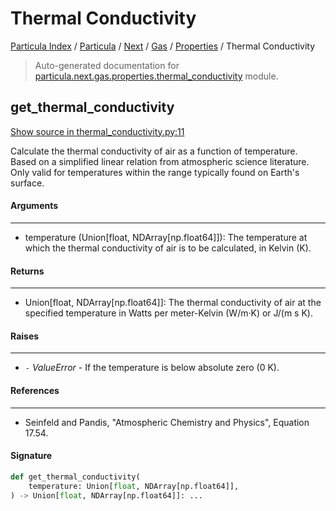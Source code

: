 # Thermal Conductivity

[Particula Index](../../../../README.md#particula-index) / [Particula](../../../index.md#particula) / [Next](../../index.md#next) / [Gas](../index.md#gas) / [Properties](./index.md#properties) / Thermal Conductivity

> Auto-generated documentation for [particula.next.gas.properties.thermal_conductivity](https://github.com/Gorkowski/particula/blob/main/particula/next/gas/properties/thermal_conductivity.py) module.

## get_thermal_conductivity

[Show source in thermal_conductivity.py:11](https://github.com/Gorkowski/particula/blob/main/particula/next/gas/properties/thermal_conductivity.py#L11)

Calculate the thermal conductivity of air as a function of temperature.
Based on a simplified linear relation from atmospheric science literature.
Only valid for temperatures within the range typically found on
Earth's surface.

#### Arguments

-----
- temperature (Union[float, NDArray[np.float64]]): The temperature at which
the thermal conductivity of air is to be calculated, in Kelvin (K).

#### Returns

--------
- Union[float, NDArray[np.float64]]: The thermal conductivity of air at the
specified temperature in Watts per meter-Kelvin (W/m·K) or J/(m s K).

#### Raises

------
- `-` *ValueError* - If the temperature is below absolute zero (0 K).

#### References

----------
- Seinfeld and Pandis, "Atmospheric Chemistry and Physics", Equation 17.54.

#### Signature

```python
def get_thermal_conductivity(
    temperature: Union[float, NDArray[np.float64]],
) -> Union[float, NDArray[np.float64]]: ...
```
